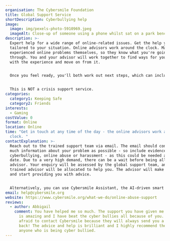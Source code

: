 ```yaml
---
organisation: The Cybersmile Foundation
title: Global Support Service
shortDescription: Cyberbullying help
image:
  image: img/pexels-photo-5910969.jpeg
  imageAlt: Close-up of someone using a phone whilst sat on a park bench.
description: >-
  Expert help for a wide range of online-related issues. Get the help you need
  tailored to your situation. Online advisors work around the clock. Many have
  experienced online problems themselves, so they know what you're going
  through. You and your advisor will work together to find ways for you to deal
  with the experience and move on from it. 


  Once you feel ready, you'll both work out next steps, which can include referral for further emotional, practical or legal support from Cybersmile's approved network. If you need ongoing help, Cybersmile will support you until you feel ready to go it alone. 


  This is NOT a crisis support service. 
categories:
  category1: Keeping Safe
  category2: Friends
interests:
  - Gaming
costValue: 0
format: Online
location: Online
time: "Get in touch at any time of the day - the online advisors work around the
  clock. "
contactExplanation: >-
  Reach out to the trained support team via email. The email should contain as
  much information about your problem as possible - so include evidence of
  cyberbullying, online abuse or harassment - as this could be needed at a later
  date. Due to a very high demand, there can be a wait before being allocated an
  advisor. Your enquiry will be assessed by the global support team, and a
  trained advisor will be allocated to help you. The advisor will make contact
  and start providing you with advice. 


  Alternatively, you can use Cybersmile Assistant, the AI-driven smart assistant, by clicking the blue logo icon on the bottom right of the website. 
email: help@cybersmile.org
website: https://www.cybersmile.org/what-we-do/online-abuse-support
reviews:
  - author: Abbigail
    comment: You have helped me so much. The support you have given me in the past
      is amazing and I have beat the cyber bullies all because of you. Never be
      afraid to contact Cybersmile because they will always send you a smile
      back! The advice and help is brilliant and I highly recommend them to
      anyone who is being cyber bullied.
---
```

